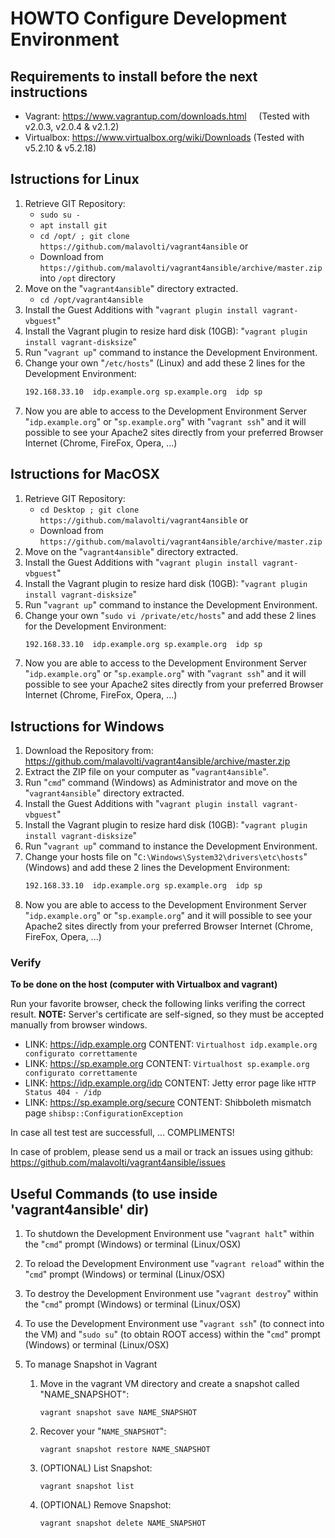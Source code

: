 # HOWTO Configure Development Environment

## Requirements to install before the next instructions
* Vagrant: https://www.vagrantup.com/downloads.html     (Tested with v2.0.3, v2.0.4 & v2.1.2)
* Virtualbox: https://www.virtualbox.org/wiki/Downloads (Tested with v5.2.10 & v5.2.18)

## Istructions for Linux
1. Retrieve GIT Repository:
   * ```sudo su -```
   * ```apt install git```
   * ```cd /opt/ ; git clone https://github.com/malavolti/vagrant4ansible``` 
   or
   * Download from ```https://github.com/malavolti/vagrant4ansible/archive/master.zip``` into ```/opt``` directory
2. Move on the "```vagrant4ansible```" directory extracted.
   * ```cd /opt/vagrant4ansible```
3. Install the Guest Additions with "```vagrant plugin install vagrant-vbguest```"
4. Install the Vagrant plugin to resize hard disk (10GB): "```vagrant plugin install vagrant-disksize```"
5. Run "```vagrant up```" command to instance the Development Environment.
6. Change your own "```/etc/hosts```" (Linux) and add these 2 lines for the Development Environment:
   ```bash
   192.168.33.10  idp.example.org sp.example.org  idp sp
   ```
7. Now you are able to access to the Development Environment Server "```idp.example.org```" or "```sp.example.org```" with "```vagrant ssh```" and it will possible to see your Apache2 sites directly from your preferred Browser Internet (Chrome, FireFox, Opera, ...)

## Istructions for MacOSX
1. Retrieve GIT Repository:
   * ```cd Desktop ; git clone https://github.com/malavolti/vagrant4ansible``` 
   or
   * Download from ```https://github.com/malavolti/vagrant4ansible/archive/master.zip```
2. Move on the "```vagrant4ansible```" directory extracted.
3. Install the Guest Additions with "```vagrant plugin install vagrant-vbguest```"
4. Install the Vagrant plugin to resize hard disk (10GB): "```vagrant plugin install vagrant-disksize```"
5. Run "```vagrant up```" command to instance the Development Environment.
6. Change your own "```sudo vi /private/etc/hosts```" and add these 2 lines for the Development Environment:
   ```bash
   192.168.33.10  idp.example.org sp.example.org  idp sp
   ```
7. Now you are able to access to the Development Environment Server "```idp.example.org```" or "```sp.example.org```" with "```vagrant ssh```" and it will possible to see your Apache2 sites directly from your preferred Browser Internet (Chrome, FireFox, Opera, ...)
   
## Istructions for Windows
1. Download the Repository from: https://github.com/malavolti/vagrant4ansible/archive/master.zip
2. Extract the ZIP file on your computer as "```vagrant4ansible```".
3. Run "```cmd```" command (Windows) as Administrator and move on the "```vagrant4ansible```" directory extracted.
4. Install the Guest Additions with "```vagrant plugin install vagrant-vbguest```"
5. Install the Vagrant plugin to resize hard disk (10GB): "```vagrant plugin install vagrant-disksize```"
6. Run "```vagrant up```" command to instance the Development Environment.
7. Change your hosts file on "```C:\Windows\System32\drivers\etc\hosts```" (Windows) and add these 2 lines the Development Environment:
   ```bash
   192.168.33.10  idp.example.org sp.example.org  idp sp
   ```
8. Now you are able to access to the Development Environment Server "```idp.example.org```" or "```sp.example.org```" and it will possible to see your Apache2 sites directly from your preferred Browser Internet (Chrome, FireFox, Opera, ...)

### Verify

**To be done on the host (computer with Virtualbox and vagrant)**

Run your favorite browser, check the following links verifing the correct result.
**NOTE:** Server's certificate are self-signed, so they must be accepted manually from browser windows.

* LINK: https://idp.example.org
  CONTENT: `Virtualhost idp.example.org configurato correttamente`
* LINK: https://sp.example.org
  CONTENT: `Virtualhost sp.example.org configurato correttamente`
* LINK: https://idp.example.org/idp
  CONTENT: Jetty error page like `HTTP Status 404 - /idp`
* LINK: https://sp.example.org/secure
  CONTENT: Shibboleth mismatch page `shibsp::ConfigurationException`

In case all test test are successfull, ... COMPLIMENTS! 

In case of problem, please send us a mail or track an issues using github:
  https://github.com/malavolti/vagrant4ansible/issues

## Useful Commands (to use inside 'vagrant4ansible' dir)
1. To shutdown the Development Environment use "```vagrant halt```" within the "```cmd```" prompt (Windows) or terminal (Linux/OSX)

2. To reload the Development Environment use "```vagrant reload```" within the "```cmd```" prompt (Windows) or terminal (Linux/OSX)

3. To destroy the Development Environment use "```vagrant destroy```" within the "```cmd```" prompt (Windows) or terminal (Linux/OSX)

4. To use the Development Environment use "```vagrant ssh```" (to connect into the VM) and "```sudo su```" (to obtain ROOT access) within the "```cmd```" prompt (Windows) or terminal (Linux/OSX)

5. To manage Snapshot in Vagrant
   1. Move in the vagrant VM directory and create a snapshot called "NAME_SNAPSHOT":

      ```vagrant snapshot save NAME_SNAPSHOT```

   2. Recover your "```NAME_SNAPSHOT```":

      ```vagrant snapshot restore NAME_SNAPSHOT```

   3. (OPTIONAL) List Snapshot:

      ```vagrant snapshot list```

   4. (OPTIONAL) Remove Snapshot:

      ```vagrant snapshot delete NAME_SNAPSHOT```

